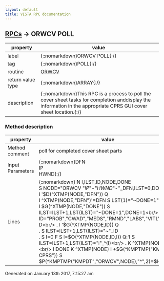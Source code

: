 ```yaml
---
layout: default
title: VISTA RPC documentation
---
```




## [RPCs](TableOfContent.md) &#8594; ORWCV POLL 

 property | value 
--- | --- 
 label | {::nomarkdown}ORWCV POLL{:/}
 tag | {::nomarkdown}POLL{:/}
 routine | [ORWCV](http://code.osehra.org/dox/Routine_ORWCV_source.html)
 return value type | {::nomarkdown}ARRAY{:/}
 description | {::nomarkdown}This RPC is a process to poll the cover sheet tasks for completion anddisplay the information in the appropriate CPRS GUI cover sheet location.{:/}


### Method description

 property | value 
 --- | --- 
 Method comment | poll for completed cover sheet parts
 Input Parameters | {::nomarkdown}DFN<br/>IP<br/>HWND{:/}
 Lines | {::nomarkdown} N I,ILST,ID,NODE,DONE<br/> S NODE="ORWCV "_IP_"-"_HWND_"-"_DFN,ILST=0,DONE=0<br/> I '$D(^XTMP(NODE,"DFN")) Q<br/> I ^XTMP(NODE,"DFN")'=DFN S LST(1)="~DONE=1" Q<br/> I $G(^XTMP(NODE,"DONE")) S ILST=ILST+1,LST(ILST)="~DONE=1",DONE=1<br/> F ID="PROB","CWAD","MEDS","RMND","LABS","VITL","VSIT" D<br/> . I '$G(^XTMP(NODE,ID)) Q<br/> . S ILST=ILST+1,LST(ILST)="~"_ID<br/> . S I=0 F  S I=$O(^XTMP(NODE,ID,I)) Q:'I  S ILST=ILST+1,LST(ILST)="i"_^(I)<br/> . K ^XTMP(NODE,ID)<br/> I DONE K ^XTMP(NODE) I +$G(^KMPTMP("KMPD-CPRS")) S $P(^KMPTMP("KMPDT","ORWCV",NODE),"^",2)=$H{:/}




 Generated on January 13th 2017, 7:15:27 am
